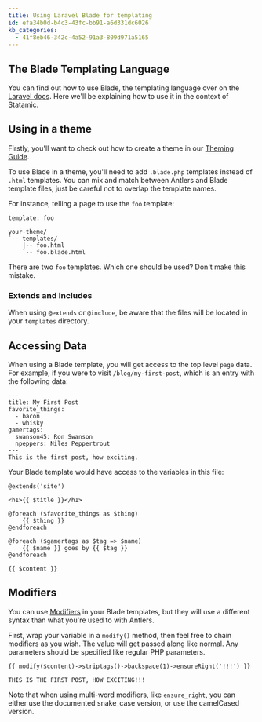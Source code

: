 ```yaml
---
title: Using Laravel Blade for templating
id: efa34b0d-b4c3-43fc-bb91-a6d331dc6026
kb_categories:
  - 41f8eb46-342c-4a52-91a3-809d971a5165
---
```

## The Blade Templating Language

You can find out how to use Blade, the templating language over on the [Laravel docs](https://laravel.com/docs/5.2/blade).
Here we'll be explaining how to use it in the context of Statamic.

## Using in a theme

Firstly, you'll want to check out how to create a theme in our [Theming Guide](/guides/theming).

To use Blade in a theme, you'll need to add `.blade.php` templates instead of `.html` templates. You can mix and
match between Antlers and Blade template files, just be careful not to overlap the template names.

For instance, telling a page to use the `foo` template:

``` .language-yaml
template: foo
```

``` .language-files
your-theme/
`-- templates/
    |-- foo.html
    `-- foo.blade.html
```

There are two `foo` templates. Which one should be used? Don't make this mistake.

### Extends and Includes

When using `@extends` or `@include`, be aware that the files will be located in your `templates` directory.


## Accessing Data

When using a Blade template, you will get access to the top level `page` data. For example, if you were to
visit `/blog/my-first-post`, which is an entry with the following data:

``` .language-yaml
---
title: My First Post
favorite_things:
  - bacon
  - whisky
gamertags:
  swanson45: Ron Swanson
  npeppers: Niles Peppertrout
---
This is the first post, how exciting.
```

Your Blade template would have access to the variables in this file:

``` .language-blade
@extends('site')

<h1>{{ $title }}</h1>

@foreach ($favorite_things as $thing)
    {{ $thing }}
@endforeach

@foreach ($gamertags as $tag => $name)
    {{ $name }} goes by {{ $tag }}
@endforeach

{{ $content }}
```

## Modifiers

You can use [Modifiers](/modifiers) in your Blade templates, but they will use a different syntax than what you're used to with Antlers.

First, wrap your variable in a `modify()` method, then feel free to chain modifiers as you wish. The value will get passed along like normal. Any parameters should be specified like regular PHP parameters.

``` .language-blade
{{ modify($content)->striptags()->backspace(1)->ensureRight('!!!') }}
```

``` .language-output
THIS IS THE FIRST POST, HOW EXCITING!!!
```

Note that when using multi-word modifiers, like `ensure_right`, you can either use the documented snake_case version, or use the camelCased version.
